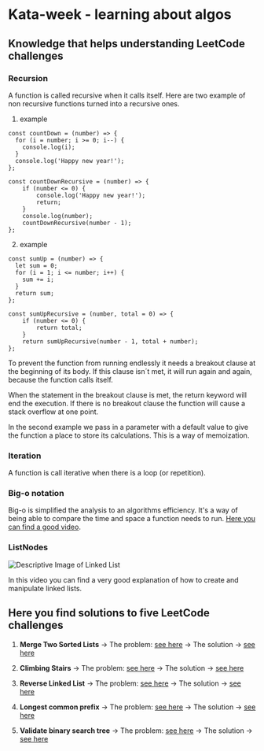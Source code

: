 # Kata-week - learning about algos

## Knowledge that helps understanding LeetCode challenges

### Recursion

A function is called recursive when it calls itself. Here are two example of non
recursive functions turned into a recursive ones.

1. example

```
const countDown = (number) => {
  for (i = number; i >= 0; i--) {
    console.log(i);
  }
  console.log('Happy new year!');
};

const countDownRecursive = (number) => {
    if (number <= 0) {
        console.log('Happy new year!');
        return;
    }
    console.log(number);
    countDownRecursive(number - 1);
};

```

2. example

```
const sumUp = (number) => {
  let sum = 0;
  for (i = 1; i <= number; i++) {
    sum += i;
  }
  return sum;
};

const sumUpRecursive = (number, total = 0) => {
    if (number <= 0) {
        return total;
    }
    return sumUpRecursive(number - 1, total + number);
};

```

To prevent the function from running endlessly it needs a breakout clause at the
beginning of its body. If this clause isn´t met, it will run again and again,
because the function calls itself.

When the statement in the breakout clause is met, the return keyword will end
the execution. If there is no breakout clause the function will cause a stack
overflow at one point.

In the second example we pass in a parameter with a default value to give the
function a place to store its calculations. This is a way of memoization.

### Iteration

A function is call iterative when there is a loop (or repetition).

### Big-o notation

Big-o is simplified the analysis to an algorithms efficiency. It's a way of
being able to compare the time and space a function needs to run.
[Here you can find a good video](https://www.youtube.com/watch?v=itn09C2ZB9Y).

### ListNodes

![Descriptive Image of Linked List](https://media.geeksforgeeks.org/wp-content/cdn-uploads/gq/2013/03/Linkedlist.png)

In this video you can find a very good explanation of how to create and
manipulate linked lists.

## Here you find solutions to five LeetCode challenges

1. **Merge Two Sorted Lists** -> The problem:
   [see here](https://leetcode.com/problems/merge-two-sorted-lists/) -> The
   solution -> [see here](./mergeTwoSortedLists.js)

2. **Climbing Stairs** -> The problem:
   [see here](https://leetcode.com/problems/climbing-stairs/) -> The solution ->
   [see here](./mergeTwoSortedLists.js)

3. **Reverse Linked List** -> The problem:
   [see here](https://leetcode.com/problems/reverse-linked-list/) -> The
   solution -> [see here](./reverseLinkedList.js)

4. **Longest common prefix** -> The problem:
   [see here](https://leetcode.com/problems/longest-common-prefix/) -> The
   solution -> [see here](./longestCommonPrefix.js)

5. **Validate binary search tree** -> The problem:
   [see here](https://leetcode.com/problems/validate-binary-search-tree/) -> The
   solution -> [see here](./validateBinarySearchTree.js)
